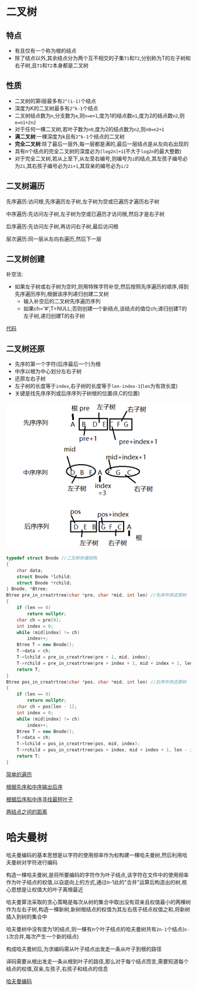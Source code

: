 # 二叉树

## 特点

* 有且仅有一个称为根的结点
* 除了结点以外,其余结点分为两个互不相交的子集`T1`和`T2`,分别称为T的左子树和右子树,且`T1`和`T2`本身都是二叉树

## 性质

* 二叉树的第i层最多有`2^(i-1)`个结点
* 深度为K的二叉树最多有`2^k-1`个结点
* 二叉树结点数为`n`,分支数为`e`,则`n=e+1`,度为1的结点数`n1`,度为2的结点数`n2`,则`e=n1+2n2`
* 对于任何一棵二叉树,若叶子数为`n0`,度为2的结点数为`n2`,则`n0=n2+1`
* **满二叉树**:一棵深度为k且有`2^k-1`个结点的二叉树
* **完全二叉树**:除了最后一层外,每一层都是满的,最后一层结点是从左向右出现的
* 具有n个结点的完全二叉树的深度必为`[log2n]+1`(不大于`log2n`的最大整数)
* 对于完全二叉树,若从上至下,从左至右编号,则编号为`i`的结点,其左孩子编号必为`2i`,其右孩子编号必为`2i+1`,其双亲的编号必为`i/2`

## 二叉树遍历

先序遍历:访问根,先序遍历左子树,左子树为空或已遍历才遍历右子树

中序遍历:先访问左子树,左子树为空或已遍历才访问根,然后才是右子树

后序遍历:先访问左子树,再访问右子树,最后访问根

层次遍历:同一层从左向右遍历,然后下一层

## 二叉树创建

补空法:

* 如果左子树或右子树为空时,则用特殊字符补空,然后按照先序遍历的顺序,得到先序遍历序列,根据该序列递归创建二叉树
  * 输入补空后的二叉树先序遍历序列
  * 如果ch='#',T=NULL;否则创建一个新结点,该结点的值位ch;递归创建T的左子树,递归创建T的右子树

[代码](code/tree00.cpp)



## 二叉树还原

* 先序的第一个字符(后序最后一个)为根
* 中序以根为中心划分左右子树
* 还原左右子树
* 左子树的长度等于`index`,右子树的长度等于`len-index-1`(`len`为有效长度)
* 关键是找先序序列或后序序列子树根的位置(B,C的位置)

![](img/tree01.png)

```cpp
typedef struct Bnode //二叉树存储结构
{
    char data;
    struct Bnode *lchild;
    struct Bnode *rchild;
} Bnode, *Btree;
Btree pre_in_creatrtree(char *pre, char *mid, int len) //先序中序还原树
{
    if (len == 0)
        return nullptr;
    char ch = pre[0];
    int index = 0;
    while (mid[index] != ch)
        index++;
    Btree T = new Bnode();
    T->data = ch;
    T->lchild = pre_in_creatrtree(pre + 1, mid, index);
    T->rchild = pre_in_creatrtree(pre + index + 1, mid + index + 1, len - index - 1);
    return T;
}
Btree pos_in_creatrtree(char *pos, char *mid, int len) //后序中序还原树
{
    if (len == 0)
        return nullptr;
    char ch = pos[len - 1];
    int index = 0;
    while (mid[index] != ch)
        index++;
    Btree T = new Bnode();
    T->data = ch;
    T->lchild = pos_in_creatrtree(pos, mid, index);
    T->rchild = pos_in_creatrtree(pos + index, mid + index + 1, len - index - 1);
    return T;
}
```

[简单的遍历](code/tree01.cpp)

[根据先序和中序输出后序](code/tree02.cpp)

[根据后序和中序寻找最短叶子](code/tree03.cpp)

[两结点之间的距离](code/tree04.cpp)

# 哈夫曼树

哈夫曼编码的基本思想是以字符的使用频率作为权构建一棵哈夫曼树,然后利用哈夫曼树对字符进行编码

构造一棵哈夫曼树,是将所要编码的字符作为叶子结点,该字符在文件中的使用频率作为叶子结点的权值,以自底向上的方式,通过n-1此的"合并"运算后构造出的树,核心思想是让权值大的叶子离根最近

哈夫曼算法采取的贪心策略是每次从树的集合中取出没有双亲且权值最小的两棵树作为左右子树,构造一棵新树,新树根结点的权值为其左右孩子结点权值之和,将新树插入到树的集合中

哈夫曼树中没有度为1的结点,则一棵有n个叶子结点的哈夫曼树共有`2n-1`个结点(`n-1`次合并,每次产生一个新的结点)

构成哈夫曼树后,为求编码需从叶子结点出发走一条从叶子到根的路径

译码需要从根出发走一条从根到叶子的路径,那么对于每个结点而言,需要知道每个结点的权值,双亲,左孩子,右孩子和结点的信息

[哈夫曼编码](code/tree05.cpp)

